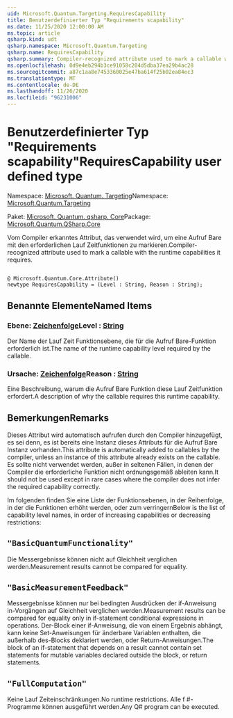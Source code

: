 ```yaml
---
uid: Microsoft.Quantum.Targeting.RequiresCapability
title: Benutzerdefinierter Typ "Requirements scapability"
ms.date: 11/25/2020 12:00:00 AM
ms.topic: article
qsharp.kind: udt
qsharp.namespace: Microsoft.Quantum.Targeting
qsharp.name: RequiresCapability
qsharp.summary: Compiler-recognized attribute used to mark a callable with the runtime capabilities it requires.
ms.openlocfilehash: 0d9e4eb294b3ce91058c204d5dba37ea29b4ac28
ms.sourcegitcommit: a87c1aa8e7453360025e47ba614f25b02ea84ec3
ms.translationtype: MT
ms.contentlocale: de-DE
ms.lasthandoff: 11/26/2020
ms.locfileid: "96231006"
---
```

# <a name="requirescapability-user-defined-type"></a><span data-ttu-id="a6a55-102">Benutzerdefinierter Typ "Requirements scapability"</span><span class="sxs-lookup"><span data-stu-id="a6a55-102">RequiresCapability user defined type</span></span>

<span data-ttu-id="a6a55-103">Namespace: [Microsoft. Quantum. Targeting](xref:Microsoft.Quantum.Targeting)</span><span class="sxs-lookup"><span data-stu-id="a6a55-103">Namespace: [Microsoft.Quantum.Targeting](xref:Microsoft.Quantum.Targeting)</span></span>

<span data-ttu-id="a6a55-104">Paket: [Microsoft. Quantum. qsharp. Core](https://nuget.org/packages/Microsoft.Quantum.QSharp.Core)</span><span class="sxs-lookup"><span data-stu-id="a6a55-104">Package: [Microsoft.Quantum.QSharp.Core](https://nuget.org/packages/Microsoft.Quantum.QSharp.Core)</span></span>


<span data-ttu-id="a6a55-105">Vom Compiler erkanntes Attribut, das verwendet wird, um eine Aufruf Bare mit den erforderlichen Lauf Zeitfunktionen zu markieren.</span><span class="sxs-lookup"><span data-stu-id="a6a55-105">Compiler-recognized attribute used to mark a callable with the runtime capabilities it requires.</span></span>

```qsharp

@ Microsoft.Quantum.Core.Attribute()
newtype RequiresCapability = (Level : String, Reason : String);
```



## <a name="named-items"></a><span data-ttu-id="a6a55-106">Benannte Elemente</span><span class="sxs-lookup"><span data-stu-id="a6a55-106">Named Items</span></span>

### <a name="level--string"></a><span data-ttu-id="a6a55-107">Ebene: [Zeichenfolge](xref:microsoft.quantum.lang-ref.string)</span><span class="sxs-lookup"><span data-stu-id="a6a55-107">Level : [String](xref:microsoft.quantum.lang-ref.string)</span></span>

<span data-ttu-id="a6a55-108">Der Name der Lauf Zeit Funktionsebene, die für die Aufruf Bare-Funktion erforderlich ist.</span><span class="sxs-lookup"><span data-stu-id="a6a55-108">The name of the runtime capability level required by the callable.</span></span>
### <a name="reason--string"></a><span data-ttu-id="a6a55-109">Ursache: [Zeichenfolge](xref:microsoft.quantum.lang-ref.string)</span><span class="sxs-lookup"><span data-stu-id="a6a55-109">Reason : [String](xref:microsoft.quantum.lang-ref.string)</span></span>

<span data-ttu-id="a6a55-110">Eine Beschreibung, warum die Aufruf Bare Funktion diese Lauf Zeitfunktion erfordert.</span><span class="sxs-lookup"><span data-stu-id="a6a55-110">A description of why the callable requires this runtime capability.</span></span>

## <a name="remarks"></a><span data-ttu-id="a6a55-111">Bemerkungen</span><span class="sxs-lookup"><span data-stu-id="a6a55-111">Remarks</span></span>

<span data-ttu-id="a6a55-112">Dieses Attribut wird automatisch aufrufen durch den Compiler hinzugefügt, es sei denn, es ist bereits eine Instanz dieses Attributs für die Aufruf Bare Instanz vorhanden.</span><span class="sxs-lookup"><span data-stu-id="a6a55-112">This attribute is automatically added to callables by the compiler, unless an instance of this attribute already exists on the callable.</span></span> <span data-ttu-id="a6a55-113">Es sollte nicht verwendet werden, außer in seltenen Fällen, in denen der Compiler die erforderliche Funktion nicht ordnungsgemäß ableiten kann.</span><span class="sxs-lookup"><span data-stu-id="a6a55-113">It should not be used except in rare cases where the compiler does not infer the required capability correctly.</span></span>

<span data-ttu-id="a6a55-114">Im folgenden finden Sie eine Liste der Funktionsebenen, in der Reihenfolge, in der die Funktionen erhöht werden, oder zum verringern</span><span class="sxs-lookup"><span data-stu-id="a6a55-114">Below is the list of capability level names, in order of increasing capabilities or decreasing restrictions:</span></span>

## `"BasicQuantumFunctionality"`

<span data-ttu-id="a6a55-115">Die Messergebnisse können nicht auf Gleichheit verglichen werden.</span><span class="sxs-lookup"><span data-stu-id="a6a55-115">Measurement results cannot be compared for equality.</span></span>

## `"BasicMeasurementFeedback"`

<span data-ttu-id="a6a55-116">Messergebnisse können nur bei bedingten Ausdrücken der if-Anweisung in-Vorgängen auf Gleichheit verglichen werden.</span><span class="sxs-lookup"><span data-stu-id="a6a55-116">Measurement results can be compared for equality only in if-statement conditional expressions in operations.</span></span> <span data-ttu-id="a6a55-117">Der-Block einer if-Anweisung, die von einem Ergebnis abhängt, kann keine Set-Anweisungen für änderbare Variablen enthalten, die außerhalb des-Blocks deklariert werden, oder Return-Anweisungen.</span><span class="sxs-lookup"><span data-stu-id="a6a55-117">The block of an if-statement that depends on a result cannot contain set statements for mutable variables declared outside the block, or return statements.</span></span>

## `"FullComputation"`

<span data-ttu-id="a6a55-118">Keine Lauf Zeiteinschränkungen.</span><span class="sxs-lookup"><span data-stu-id="a6a55-118">No runtime restrictions.</span></span> <span data-ttu-id="a6a55-119">Alle f #-Programme können ausgeführt werden.</span><span class="sxs-lookup"><span data-stu-id="a6a55-119">Any Q# program can be executed.</span></span>